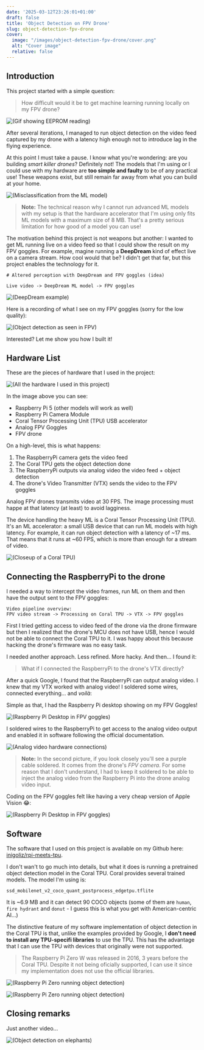 ```yaml
---
date: '2025-03-12T23:26:01+01:00'
draft: false
title: 'Object Detection on FPV Drone'
slug: object-detection-fpv-drone
cover:
  image: "/images/object-detection-fpv-drone/cover.png"
  alt: "Cover image"
  relative: false
---
```


## Introduction

This project started with a simple question:

> How difficult would it be to get machine learning running locally on my FPV drone?

![(Gif showing EEPROM reading)](/images/object-detection-fpv-drone/drone_table.gif#center "700px")

After several iterations, I managed to run object detection on the video feed captured by my drone with a latency high enough not to introduce lag in the flying experience.

At this point I must take a pause. I know what you're wondering: are you building *smart killer drones*? Definitely not! The models that I'm using or I could use with my hardware are **too simple and faulty** to be of any practical use! These weapons exist, but still remain far away from what you can build at your home.

![(Misclassification from the ML model)](/images/object-detection-fpv-drone/coco_dog.png#center "700px")

> **Note:** The technical reason why I cannot run advanced ML models with my setup is that the hardware accelerator that I'm using only fits ML models with a maximum size of 8 MB. That's a pretty serious limitation for how good of a model you can use!

The motivation behind this project is not weapons but another: I wanted to get ML running live on a video feed so that I could show the result on my FPV goggles. For example, magine running a **DeepDream** kind of effect live on a camera stream. How cool would that be? I didn't get that far, but this project enables the technology for it.

```
# Altered perception with DeepDream and FPV goggles (idea)

Live video -> DeepDream ML model -> FPV goggles
```

![(DeepDream example)](/images/object-detection-fpv-drone/deepdream.jpg#center "700px")

Here is a recording of what I see on my FPV goggles (sorry for the low quality):

![(Object detection as seen in FPV)](/images/object-detection-fpv-drone/inside_goggles.gif#center "700px")

Interested? Let me show you how I built it!

## Hardware List

These are the pieces of hardware that I used in the project:

![(All the hardware I used in this project)](/images/object-detection-fpv-drone/hardware.jpeg#center "700px")

In the image above you can see:
- Raspberry Pi 5 (other models will work as well)
- Raspberry Pi Camera Module
- Coral Tensor Processing Unit (TPU) USB accelerator
- Analog FPV Goggles
- FPV drone

On a high-level, this is what happens:
1. The RaspberryPi camera gets the video feed
2. The Coral TPU gets the object detection done
3. The RaspberryPi outputs via analog video the video feed + object detection
4. The drone's Video Transmitter (VTX) sends the video to the FPV goggles

Analog FPV drones transmits video at 30 FPS. The image processing must happe at that latency (at least) to avoid lagginess.

The device handling the heavy ML is a Coral Tensor Processing Unit (TPU). It's an ML accelerator: a small USB device that can run ML models with high latency. For example, it can run object detection with a latency of ~17 ms. That means that it runs at ~60 FPS, which is more than enough for a stream of video.

![(Closeup of a Coral TPU)](/images/object-detection-fpv-drone/coral.jpeg#center "700px")

## Connecting the RaspberryPi to the drone

I needed a way to intercept the video frames, run ML on them and then have the output sent to the FPV goggles:

```
Video pipeline overview:
FPV video stream -> Processing on Coral TPU -> VTX -> FPV goggles
```

First I tried getting access to video feed of the drone via the drone firmware but then I realized that the drone's MCU does not have USB, hence I would not be able to connect the Coral TPU to it. I was happy about this because hacking the drone's firmware was no easy task.

I needed another approach. Less refined. More hacky. And then... I found it:

> What if I connected the RaspberryPi to the drone's VTX directly?

After a quick Google, I found that the RaspberryPi can output analog video. I knew that my VTX worked with analog video! I soldered some wires, connected everything... and *voilà*:

Simple as that, I had the Raspberry Pi desktop showing on my FPV Goggles!

![(Raspberry Pi Desktop in FPV goggles)](/images/object-detection-fpv-drone/apple_vision.gif#center "700px")

I soldered wires to the RaspberryPi to get access to the analog video output and enabled it in software following the official documentation.

![(Analog video hardware connections)](/images/object-detection-fpv-drone/rpi-video.png#center "700px")

> **Note:**
> In the second picture, if you look closely you'll see a purple cable soldered. It comes from the drone's *FPV camera*. For some reason that I don't understand, I had to keep it soldered to be able to inject the analog video from the Raspberry Pi into the drone analog video input.

Coding on the FPV goggles felt like having a very cheap version of Apple Vision 😂:

![(Raspberry Pi Desktop in FPV goggles)](/images/object-detection-fpv-drone/coding-fpv.gif#center "700px")

## Software

The software that I used on this project is available on my Github here: [inigoliz/rpi-meets-tpu](https://github.com/inigoliz/rpi-meets-tpu/).

I don't wan't to go much into details, but what it does is running a pretrained object detection model in the Coral TPU. Coral provides several trained models. The model I'm using is:

```
ssd_mobilenet_v2_coco_quant_postprocess_edgetpu.tflite
```

It is ~6.9 MB and it can detect 90 COCO objects (some of them are `human`, `fire hydrant` and `donut` - I guess this is what you get with American-centric AI...)

The distinctive feature of my software implementation of object detection in the Coral TPU is that, unlike the examples provided by Google, I **don't need to install any TPU-specifi libraries** to use the TPU. This has the advantage that I can use the TPU with devices that originally were not supported.

> The Raspberry Pi Zero W was released in 2016, 3 years before the Coral TPU. Despite it not being oficially supported, I can use it since my implementation does not use the official libraries.

![(Raspberry Pi Zero running object detection)](/images/object-detection-fpv-drone/rpi-zero.jpeg#center "700px")

![(Raspberry Pi Zero running object detection)](/images/object-detection-fpv-drone/requirements.png#center "700px")


## Closing remarks

Just another video...

![(Object detection on elephants)](/images/object-detection-fpv-drone/elephants.gif#center "700px")




